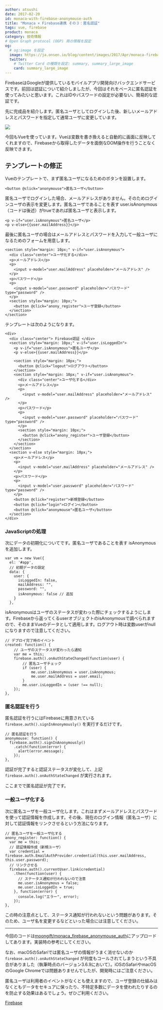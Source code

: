 ```yaml
---
author: atsushi
date: 2017-02-20
id: monaca-with-firebase-anonymouse-auth
title: "Monaca × Firebase連携 その３：匿名認証"
tags: vue, firebase
product: monaca
category: 技術情報
# Open Graph protocol (OGP) 用の情報を設定
og:
  # og:image を設定
  image: https://ja.onsen.io/blog/content/images/2017/Apr/monaca-firebase.png
  twitter:
    # Twitter Card の種類を設定: summary, summary_large_image
    card: summary_large_image
---
```


FirebaseはGoogleが提供しているモバイルアプリ開発向けバックエンドサービスです。前回は認証について紹介しましたが、今回はそれをベースに匿名認証を使ってみたいと思います。これはIDやパスワードの設定が必要ない、簡易的な認証です。

先に完成品を紹介します。匿名ユーザとしてログインした後、新しいメールアドレスとパスワードを指定して通常ユーザに変更しています。

![](/blog/content/images/2017/Feb/monaca-firebase-anonymouse-auth.gif)

今回もVueを使っています。Vueは変数を書き換えると自動的に画面に反映してくれますので、Firebaseから取得したデータを面倒なDOM操作を行うことなく反映できます。

## テンプレートの修正

Vueのテンプレートで、まず匿名ユーザになるためのボタンを設置します。

```
<button @click="anonymouse">匿名ユーザ</button>
```

匿名ユーザでログインした場合、メールアドレスがありません。そのためログインユーザの表示を変更します。匿名ユーザであることを表す user.isAnonymous （コードは後述）がtrueであれば匿名ユーザと表示します。

```
<p v-if="user.isAnonymous">匿名ユーザ</p>
<p v-else>{{user.mailAddress}}</p>
```

最後に匿名ユーザの場合はメールアドレスとパスワードを入力して一般ユーザになるためのフォームを用意します。

```
<section style="margin: 10px;" v-if="user.isAnonymous">
  <div class="center">ユーザ化する</div>
  <p>メールアドレス</p>
  <p>
    <input v-model="user.mailAddress" placeholder="メールアドレス" />
  </p>
  <p>パスワード</p>
  <p>
    <input v-model="user.password" placeholder="パスワード" type="password" />
  </p>
  <section style="margin: 10px;">
    <button @click="anony_register">ユーザ登録</button>
  </section>
</section>
```

テンプレートは次のようになります。

```
<div>
  <div class="center"> Firebase認証 </div>
  <section style="margin: 10px;" v-if="user.isLoggedIn">
    <p v-if="user.isAnonymous">匿名ユーザ</p>
    <p v-else>{{user.mailAddress}}</p>
    
    <section style="margin: 10px;">
      <button @click="logout">ログアウト</button>
    </section>
    <section style="margin: 10px;" v-if="user.isAnonymous">
      <div class="center">ユーザ化する</div>
      <p>メールアドレス</p>
      <p>
        <input v-model="user.mailAddress" placeholder="メールアドレス" />
      </p>
      <p>パスワード</p>
      <p>
        <input v-model="user.password" placeholder="パスワード" type="password" />
      </p>
      <section style="margin: 10px;">
        <button @click="anony_register">ユーザ登録</button>
      </section>
    </section>
  </section>
  <section v-else style="margin: 10px;">
    <p>メールアドレス</p>
    <p>
      <input v-model="user.mailAddress" placeholder="メールアドレス" />
    </p>
    <p>パスワード</p>
    <p>
      <input v-model="user.password" placeholder="パスワード" type="password" />
    </p>
    <button @click="register">新規登録</button>
    <button @click="login">ログイン</button>
    <button @click="anonymouse">匿名ユーザ</button>
  </section>
</div>
```

### JavaScriptの処理

次にデータの初期化についてです。匿名ユーザであることを表す isAnonymous を追加します。

```
var vm = new Vue({
  el: '#app',
  // 初期データの設定
  data: {
    user: {
      isLoggedIn: false,
      mailAddress: "",
      password: "",
      isAnonymous: false // 追加
    }
  },
```

isAnonymousはユーザのステータスが変わった際にチェックするようにします。Firebaseから返ってくるuserオブジェクトのisAnonymousで調べられますので、そのままVueのデータとして適用します。ログアウト時は変数userがnullになりますので注意してください。

```
// デプロイ完了時のイベント
created: function() {
	// ユーザのステータスが変わったら通知
	var me = this;
	firebase.auth().onAuthStateChanged(function(user) {
		// 匿名ユーザチェック
		if (user) {
			me.user.isAnonymous = user.isAnonymous;
			me.user.mailAddress = user.email;
		}
		me.user.isLoggedIn = (user !== null);
	});
},
```

### 匿名認証を行う

匿名認証を行うにはFirebaseに用意されている `firebase.auth().signInAnonymously()` を実行するだけです。

```
// 匿名認証を行う
anonymouse: function() {
  firebase.auth().signInAnonymously()
    .catch(function(error) {
      alert(error.message);
    });
},
```

認証が完了すると認証ステータスが変化して、上記 `firebase.auth().onAuthStateChanged` が実行されます。

ここまでで匿名認証が完了です。

### 一般ユーザ化する

次に匿名ユーザを一般ユーザ化します。これはまずメールアドレスとパスワードを使って認証情報を作成します。その後、現在のログイン情報（匿名ユーザ）に対して認証情報をリンクさせるという方法になります。

```
// 匿名ユーザを一般ユーザ化する
anony_register: function() {
  var me = this;
  // 認証情報作成（新規ユーザ）
  var credential = firebase.auth.EmailAuthProvider.credential(this.user.mailAddress, this.user.password);
  // リンクさせる
  firebase.auth().currentUser.link(credential)
    .then(function(user) {
      // ステータス通知が行われないので注意
      me.user.isAnonymous = false;
      me.user.isLoggedIn = true;
    }, function(error) {
      console.log("エラー", error);
    });
},
```

この時の注意点として、ステータス通知が行われないという問題があります。そのため、ユーザ名を変更するなどといった場合には注意してください。

----

今回のコードは[moongift/monaca_firebase_anonymouse_auth](https://github.com/moongift/monaca_firebase_anonymouse_auth)にアップロードしてあります。実装時の参考にしてください。

なお、macOSのSafariでは匿名ユーザの情報がうまく消せないのか `firebase.auth().onAuthStateChanged` が何度もコールされてしまうという不具合がありました（執筆時点のバージョン3.6.9において）。iOSのSafariやmacOSのGoogle Chromeでは問題ありませんでしたが、開発時にはご注意ください。

匿名ユーザは利用者のイベントがなくとも使えますので、ユーザ登録の仕組みはなくともデータをセキュアに保ったり、不特定多数にデータを使われたりするのを防止する効果はあるでしょう。ぜひご利用ください。

[Firebase](https://firebase.google.com/)
